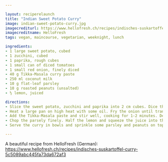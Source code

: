 ```yaml
---

layout: reciperelaunch
title: "Indian Sweet Potato Curry"
image: indian-sweet-potato-curry.jpg
imagecrediturl: https://www.hellofresh.ch/recipes/indisches-suskartoffel-curry-5c5089abc445fa73da672af3
imagecreditname: HelloFresh
tags: vegan, maincourse, vegetarian, weeknight, lunch

ingredients:
- 1 large sweet potato, cubed
- 1 zucchini, cubed
- 1 paprika, rough cubes
- 1 small can of diced tomatoes
- 1 small red onion, finely diced
- 40 g Tikka-Masala curry paste
- 250 ml coconut milk
- 10 g flat-leaf parsley
- 10 g roasted peanuts (unsalted)
- ½ lemon, juiced

directions:
- Slice the sweet potato, zucchini and paprika into 2 cm cubes. Dice the onion finely.
- Heat a large pan on high heat with some oil. Fry the onion until translucent. Add the sweet potato and cook for 2-3 minutes. Then add the zucchini and paprika and cook for another 2-3 minutes.
- Add the Tikka-Masala paste and stir well, cooking for 1-2 minutes. Deglaze the vegetables by adding the tomatoes and coconut milk and reduce the heat slightly. Cover and cook for 10-15 minutes. Season with salt and pepper.
- Chop the parsely finely. Half the lemon and squeeze the juice into the curry.
- Serve the curry in bowls and sprinkle some parsley and peanuts on top.

---
```


A beautiful recipe from HelloFresh (German): https://www.hellofresh.ch/recipes/indisches-suskartoffel-curry-5c5089abc445fa73da672af3 